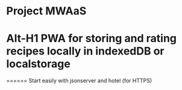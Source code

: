 # Project MWAaS

# Alt-H1 PWA for storing and rating recipes locally in indexedDB or localstorage
======
Start easily with jsonserver and hotel (for HTTPS)
